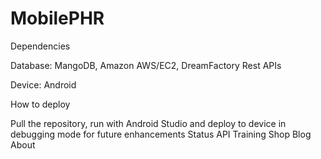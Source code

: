 # MobilePHR

Dependencies

Database: MangoDB, Amazon AWS/EC2, DreamFactory Rest APIs

Device: Android

How to deploy

Pull the repository, run with Android Studio and deploy to device in debugging mode for future enhancements
Status API Training Shop Blog About
